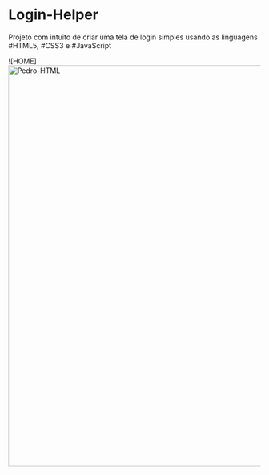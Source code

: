 # Login-Helper
Projeto com intuito de criar uma tela de login simples usando as linguagens #HTML5, #CSS3 e #JavaScript

![HOME] 
<img align="center" alt="Pedro-HTML" height="800" width="1920" src="https://github.com/pedrinw/Login-Helper/blob/master/readme/home.png">
